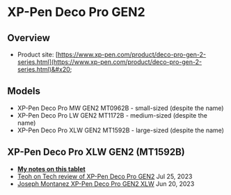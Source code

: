 # XP-Pen Deco Pro GEN2

## Overview

* Product site: [https://www.xp-pen.com/product/deco-pro-gen-2-series.html](https://www.xp-pen.com/product/deco-pro-gen-2-series.html)&#x20;

## Models

* XP-Pen Deco Pro MW GEN2 MT0962B - small-sized (despite the name)
* XP-Pen Deco Pro LW GEN2 MT1172B - medium-sized (despite the name)
* XP-Pen Deco Pro XLW GEN2 MT1592B - large-sized (despite the name)

## XP-Pen Deco Pro XLW GEN2 (MT1592B)

* [**My notes on this tablet**](7p-notes-xp-pen-deco-pro-xlw-gen-2-mt1592b.md) &#x20;
* [Teoh on Tech review of XP-Pen Deco Pro GEN2](https://youtu.be/h8NG0zmYdtE) Jul 25, 2023
* [Joseph Montanez XP-Pen Deco Pro GEN2 XLW](https://youtu.be/pRLBRTWPlQU) Jun 20, 2023

